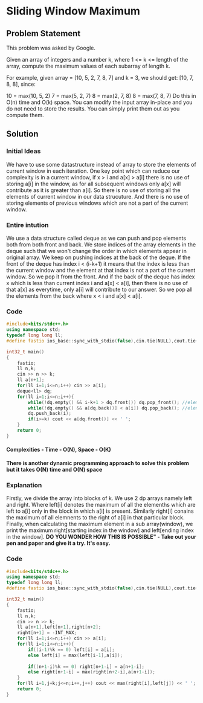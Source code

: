 # Sliding Window Maximum

## Problem Statement

This problem was asked by Google.

Given an array of integers and a number k, where 1 <= k <= length of the array, compute the maximum values of each subarray of length k.

For example, given array = [10, 5, 2, 7, 8, 7] and k = 3, we should get: [10, 7, 8, 8], since:

10 = max(10, 5, 2)
7 = max(5, 2, 7)
8 = max(2, 7, 8)
8 = max(7, 8, 7)
Do this in O(n) time and O(k) space. You can modify the input array in-place and you do not need to store the results. You can simply print them out as you compute them.

## Solution

### Initial Ideas

We have to use some datastructure instead of array to store the elements of current window in each iteration. One key point which can reduce our complexity is in a current window, 
if x > i and a[x] > a[i] there is no use of storing a[i] in the window, as for all subsequent windows only a[x] will contribute as it is greater than a[i]. So there is no use of 
storing all the elements of current window in our data strucuture. And there is no use of storing elements of previous windows which are not a part of the current window.

### Entire intution

We use a data structure called deque as we can push and pop elements both from both front and back. We store indices of the array elements in the deque such that we won't change the
order in which elements appear in original array. We keep on pushing indices at the back of the deque. If the front of the deque has index i  < (i-k+1) it means that the index is less
than the current window and the element at that index is not a part of the current window. So we pop it from the front. And if the back of the deque has index x which is less than
current index i and a[x] < a[i], then there is no use of that a[x] as everytime, only a[i] will contribute to our answer. So we pop all the elements from the back where x < i and 
a[x] < a[i].

### Code

```cpp
#include<bits/stdc++.h>
using namespace std;
typedef long long ll;
#define fastio ios_base::sync_with_stdio(false),cin.tie(NULL),cout.tie(NULL)

int32_t main()
{
    fastio;
    ll n,k;
    cin >> n >> k;
    ll a[n+1];
    for(ll i=1;i<=n;i++) cin >> a[i];
    deque<ll> dq;
    for(ll i=1;i<=n;i++){
        while(!dq.empty() && i-k+1 > dq.front()) dq.pop_front(); //elements which are not a part of the current window
        while(!dq.empty() && a[dq.back()] < a[i]) dq.pop_back(); //elements which are smaller than the current element
        dq.push_back(i);
        if(i>=k) cout << a[dq.front()] << ' ';
    }
    return 0;
}    
```
#### Complexities - Time - O(N), Space - O(K)

**There is another dynamic programming approach to solve this problem but it takes O(N) time and O(N) space**

### Explanation

Firstly, we divide the array into blocks of k. We use 2 dp arrays namely left and right. Where left[i] denotes the maximum of all the elemenths which are left to a[i] only in the block in which a[i] is present. Similarly right[i] conains the maximum of all elemnents to the right of a[i] in that particular block.
Finally, when calculating the maximum element in a sub array(window), we print the maximum right[starting index in the window] and left[ending index in the window].
**DO YOU WONDER HOW THIS IS POSSIBLE" - Take out your pen and paper and give it a try. It's easy.**

### Code

```cpp
#include<bits/stdc++.h>
using namespace std;
typedef long long ll;
#define fastio ios_base::sync_with_stdio(false),cin.tie(NULL),cout.tie(NULL)

int32_t main()
{
    fastio;
    ll n,k;
    cin >> n >> k;
    ll a[n+1],left[n+1],right[n+2];
    right[n+1] = -INT_MAX;
    for(ll i=1;i<=n;i++) cin >> a[i];
    for(ll i=1;i<=n;i++){
        if((i-1)%k == 0) left[i] = a[i];
        else left[i] = max(left[i-1],a[i]);
        
        if((n+1-i)%k == 0) right[n+1-i] = a[n+1-i];
        else right[n+1-i] = max(right[n+2-i],a[n+1-i]);
    }
    for(ll i=1,j=k;j<=n;i++,j++) cout << max(right[i],left[j]) << ' ';
    return 0;
}    
```
